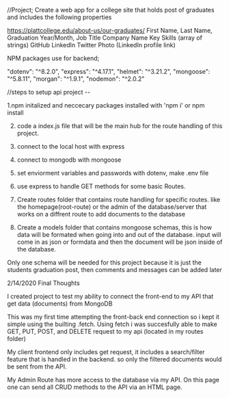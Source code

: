 
//Project; Create a web app for a college site that holds post of graduates and includes the following properties

https://plattcollege.edu/about-us/our-graduates/
First Name, Last Name,
Graduation Year/Month,
Job Title
Company Name
Key Skills (array of strings)
GitHub
LinkedIn
Twitter
Photo (LinkedIn profile link)

NPM packages use for backend;

"dotenv": "^8.2.0",
"express": "^4.17.1",
"helmet": "^3.21.2",
"mongoose": "^5.8.11",
"morgan": "^1.9.1",
"nodemon": "^2.0.2"

//steps to setup api project -- 

1.npm initalized and neccecary packages installed with 'npm i' or npm install

2. code a index.js file that will be the main hub for the route handling of this project. 

3. connect to the local host with express

4. connect to mongodb with mongoose

5. set enviorment variables and passwords with dotenv, make .env file 

6. use express to handle GET methods for some basic Routes.

7. Create routes folder that contains route handling for specific routes. like the homepage(root-route) or the admin of the database/server that works on a diffrent route to add documents to the database

8. Create a models folder that contains mongoose schemas, this is how data will be formated when going into and out of the database. input will come in as json or formdata and then the document will be json inside of the database. 

Only one schema will be needed for this project because it is just the students graduation post, then comments and messages can be added later

2/14/2020 Final Thoughts

I created project to test my ability to connect the front-end to my API that get data (documents) from MongoDB

This was my first time attempting the front-back end connection so i kept it simple using the builting .fetch. Using fetch i was succesfully able to make GET, PUT, POST, and DELETE request to my api (located in my routes folder)

My client frontend only includes get request, it includes a search/filter feature that is handled in the backend. so only the filtered documents would be sent from the API. 

My Admin Route has more access to the database via my API. On this page one can send all CRUD methods to the API via an HTML page.
